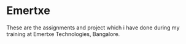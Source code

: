 # Emertxe
These are the assignments and project which i have done during my training at Emertxe Technologies, Bangalore.
